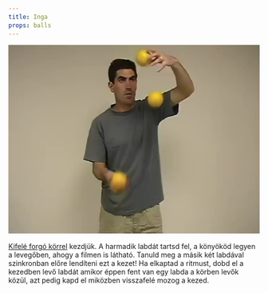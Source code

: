 ```yaml
---
title: Inga
props: balls
---
```


![Inga](site/videos/poster/pendulum.jpg)

 [Kifelé forgó körrel](site/hu/kor-kifele/README.md) kezdjük. A harmadik labdát tartsd fel, a könyököd legyen a levegőben, ahogy a filmen is látható. Tanuld meg a másik két labdával szinkronban előre lendíteni ezt a kezet! Ha elkaptad a ritmust, dobd el a kezedben levő labdát amikor éppen fent van egy labda a körben levők közül, azt pedig kapd el miközben visszafelé mozog a kezed.


